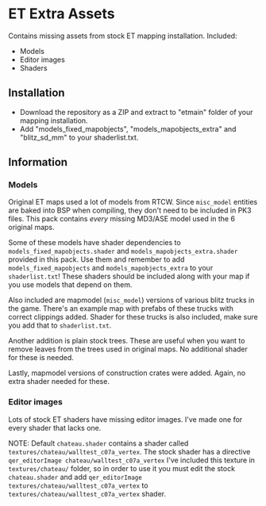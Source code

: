 # ET Extra Assets

Contains missing assets from stock ET mapping installation. Included:

- Models
- Editor images
- Shaders

## Installation

- Download the repository as a ZIP and extract to "etmain" folder of your mapping installation.
- Add "models_fixed_mapobjects", "models_mapobjects_extra" and "blitz_sd_mm" to your shaderlist.txt.

## Information

### Models

Original ET maps used a lot of models from RTCW. Since `misc_model` entities are baked into BSP when compiling, they don't need to be included in PK3 files. This pack contains _every_ missing MD3/ASE model used in the 6 original maps.

Some of these models have shader dependencies to `models_fixed_mapobjects.shader` and `models_mapobjects_extra.shader` provided in this pack. Use them and remember to add `models_fixed_mapobjects` and `models_mapobjects_extra` to your `shaderlist.txt`! These shaders should be included along with your map if you use models that depend on them.

Also included are mapmodel (`misc_model`) versions of various blitz trucks in the game. There's an example map with prefabs of these trucks with correct clippings added. Shader for these trucks is also included, make sure you add that to `shaderlist.txt`.

Another addition is plain stock trees. These are useful when you want to remove leaves from the trees used in original maps. No additional shader for these is needed.

Lastly, mapmodel versions of construction crates were added. Again, no extra shader needed for these.

### Editor images

Lots of stock ET shaders have missing editor images. I've made one for every shader that lacks one.

NOTE:
Default `chateau.shader` contains a shader called `textures/chateau/walltest_c07a_vertex`. The stock shader has a directive `qer_editorImage chateau/walltest_c07a_vertex` I've included this texture in `textures/chateau/` folder, so in order to use it you must edit the stock `chateau.shader` and add `qer_editorImage textures/chateau/walltest_c07a_vertex` to `textures/chateau/walltest_c07a_vertex` shader.
